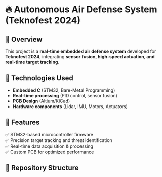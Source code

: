 # 🔥 Autonomous Air Defense System (Teknofest 2024)  

## 📌 Overview  
This project is a **real-time embedded air defense system** developed for **Teknofest 2024**, integrating **sensor fusion, high-speed actuation, and real-time target tracking.**  

## 🔧 Technologies Used  
- **Embedded C** (STM32, Bare-Metal Programming)  
- **Real-time processing** (PID control, sensor fusion)  
- **PCB Design** (Altium/KiCad)  
- **Hardware components** (Lidar, IMU, Motors, Actuators)  

## 🚀 Features  
✅ STM32-based microcontroller firmware  
✅ Precision target tracking and threat identification  
✅ Real-time data acquisition & processing  
✅ Custom PCB for optimized performance  

## 📂 Repository Structure  
